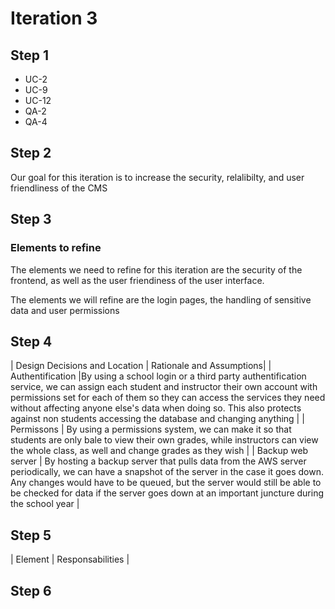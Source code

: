 # Iteration 3

## Step 1

* UC-2
* UC-9
* UC-12
* QA-2
* QA-4

## Step 2

Our goal for this iteration is to increase the security, relalibilty, and user friendliness of the CMS

## Step 3
### Elements to refine
The elements we need to refine for this iteration are the security of the frontend, as well as the user friendiness of the user interface.

The elements we will refine are the login pages, the handling of sensitive data and user permissions

## Step 4
| Design Decisions and Location | Rationale and Assumptions|
| Authentification |By using a school login or a third party authentification service, we can assign each student and instructor their own account with permissions set for each of them so they can access the services they need without affecting anyone else's data when doing so. This also protects against non students accessing the database and changing anything |
| Permissons | By using a permissions system, we can make it so that students are only bale to view their own grades, while instructors can view the whole class, as well and change grades as they wish |
| Backup web server | By hosting a backup server that pulls data from the AWS server periodically, we can have a snapshot of the server in the case it goes down. Any changes would have to be queued, but the server would still be able to be checked for data if the server goes down at an important juncture during the school year |

## Step 5

| Element | Responsabilities |



## Step 6
